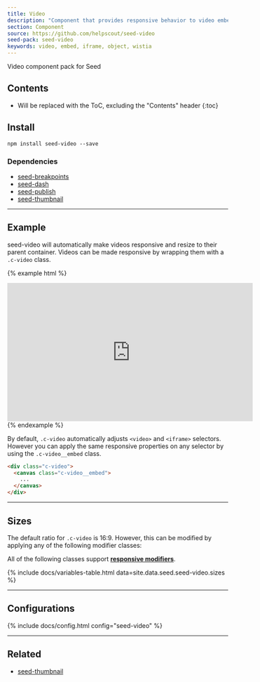 ```yaml
---
title: Video
description: "Component that provides responsive behavior to video embeds."
section: Component
source: https://github.com/helpscout/seed-video
seed-pack: seed-video
keywords: video, embed, iframe, object, wistia
---
```


Video component pack for Seed

## Contents

* Will be replaced with the ToC, excluding the "Contents" header
{:toc}

## Install

```
npm install seed-video --save
```


### Dependencies

* [seed-breakpoints](/seed/packs/seed-breakpoints)
* [seed-dash](/seed/packs/seed-dash)
* [seed-publish](/seed/packs/seed-publish)
* [seed-thumbnail](/seed/packs/seed-thumbnail)


---



## Example

seed-video will automatically make videos responsive and resize to their parent container. Videos can be made responsive by wrapping them with a `.c-video` class.

{% example html %}
<div class="c-video">
  <iframe width="560" height="315" src="https://www.youtube.com/embed/sn3fnvi9tew" frameborder="0" allowfullscreen></iframe>
</div>
{% endexample %}

By default, `.c-video` automatically adjusts `<video>` and `<iframe>` selectors. However you can apply the same responsive properties on any selector by using the `.c-video__embed` class.

```html
<div class="c-video">
  <canvas class="c-video__embed">
    ...
  </canvas>
</div>
```



---



## Sizes

The default ratio for `.c-video` is 16:9. However, this can be modified by applying any of the following modifier classes:

All of the following classes support **[responsive modifiers](/seed/packs/seed-breakpoints/#responsive-modifiers)**.

{% include docs/variables-table.html data=site.data.seed.seed-video.sizes %}



---



## Configurations

{% include docs/config.html config="seed-video" %}



---



## Related

* [seed-thumbnail](/seed/packs/seed-thumbnail)
